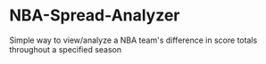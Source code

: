 # NBA-Spread-Analyzer
Simple way to view/analyze a NBA team's difference in score totals throughout a specified season
